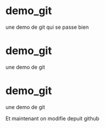 # demo_git
une demo de git qui se passe bien

# demo_git
une demo de git
# demo_git
une demo de git

Et maintenant on modifie depuit github

